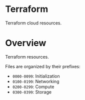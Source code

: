 # Terraform
Terraform cloud resources.

# Overview
Terraform resources.

Files are organized by their prefixes:

- `0000-0099`: Initialization
- `0100-0199`: Networking
- `0200-0299`: Compute
- `0300-0399`: Storage
